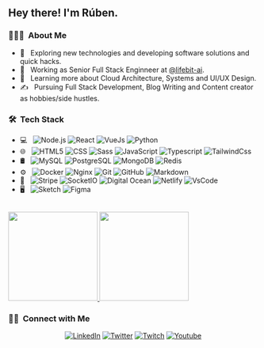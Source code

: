 <h2> Hey there! I'm Rúben.</h2>

<h3> 👨🏻‍💻 &nbsp;About Me </h3>

- 🤔 &nbsp; Exploring new technologies and developing software solutions and quick hacks.
- 💼 &nbsp; Working as Senior Full Stack Enginneer at [@lifebit-ai](https://github.com/lifebit-ai).
- 🌱 &nbsp; Learning more about Cloud Architecture, Systems and UI/UX Design.
- ✍️ &nbsp; Pursuing Full Stack Development, Blog Writing and Content creator as hobbies/side hustles.

<h3> 🛠 &nbsp;Tech Stack</h3>

- 💻 &nbsp;
  ![Node.js](https://img.shields.io/badge/-Node.js-333333?style=flat&logo=node.js)
  ![React](https://img.shields.io/badge/-React-333333?style=flat&logo=react)
  ![VueJs](https://img.shields.io/badge/-VueJs-333333?style=flat&logo=vue.js)
  ![Python](https://img.shields.io/badge/-Python-333333?style=flat&logo=python)
- 🌐 &nbsp;
  ![HTML5](https://img.shields.io/badge/-HTML5-333333?style=flat&logo=HTML5)
  ![CSS](https://img.shields.io/badge/-CSS-333333?style=flat&logo=CSS3&logoColor=1572B6)
  ![Sass](https://img.shields.io/badge/-Sass-333333?style=flat&logo=sass)
  ![JavaScript](https://img.shields.io/badge/-JavaScript-333333?style=flat&logo=javascript)
  ![Typescript](https://img.shields.io/badge/-TypeScript-333333?style=flat&logo=typescript)
  ![TailwindCss](https://img.shields.io/badge/-TailwindCss-333333?style=flat&logo=tailwind-css)
- 🛢 &nbsp;
  ![MySQL](https://img.shields.io/badge/-MySQL-333333?style=flat&logo=mysql)
  ![PostgreSQL](http://img.shields.io/badge/-PostgreSQL-333333?style=flat&logo=postgreSQL)
  ![MongoDB](https://img.shields.io/badge/-MongoDB-333333?style=flat&logo=mongodb)
  ![Redis](https://img.shields.io/badge/-Redis-333333?style=flat&logo=redis)
- ⚙️ &nbsp;
  ![Docker](https://img.shields.io/badge/-Docker-333333?style=flat&logo=docker)
  ![Nginx](https://img.shields.io/badge/-Ngnix-333333?style=flat&logo=nginx)
  ![Git](https://img.shields.io/badge/-Git-333333?style=flat&logo=git)
  ![GitHub](https://img.shields.io/badge/-GitHub-333333?style=flat&logo=github)
  ![Markdown](https://img.shields.io/badge/-Markdown-333333?style=flat&logo=markdown)
- 🔧 &nbsp;
  ![Stripe](https://img.shields.io/badge/-Stripe-333333?style=flat&logo=stripe)
  ![SocketIO](https://img.shields.io/badge/-SocketIO-333333?style=flat&logo=socket.io)
  ![Digital Ocean](https://img.shields.io/badge/-Digital%20Ocean-333333?style=flat&logo=digitalocean)
  ![Netlify](https://img.shields.io/badge/-Netlify-333333?style=flat&logo=netlify)
  ![VsCode](https://img.shields.io/badge/-VsCode-333333?style=flat&logo=visual-studio-code&logoColor=007ACC)
- 🖥 &nbsp;
  ![Sketch](https://img.shields.io/badge/-Sketch-333333?style=flat&logo=sketch)
  ![Figma](https://img.shields.io/badge/-Figma-333333?style=flat&logo=figma)

<br/>

<a href="https://github.com/rubengomex">
  <img height="180em" src="https://github-readme-stats.vercel.app/api?username=rubengomex&show_icons=true" />
  <img height="180em" src="https://github-readme-stats.vercel.app/api/top-langs/?username=rubengomex&layout=compact" />
</a>

<br/>

<h3> 🤝🏻 &nbsp;Connect with Me </h3>

<p align="center">
<!---
<a href="https://www.rubengomes.me/"><img alt="Website" src="https://img.shields.io/badge/Website-www.rubengomes.me-blue?style=flat-square&logo=google-chrome"></a>
-->
<a href="https://www.linkedin.com/in/rgodev/"><img alt="LinkedIn" src="https://img.shields.io/badge/LinkedIn-Rúben%20Gomes-blue?style=flat-square&logo=linkedin"></a>  
<a href="https://twitter.com/rgodev"><img alt="Twitter" src="https://img.shields.io/badge/Twitter-rgodev-blue?style=flat-square&logo=twitter"></a>
<a href="https://www.twitch.tv/rgodev"><img alt="Twitch" src="https://img.shields.io/badge/Twitch-rgodev-blue?style=flat-square&logo=twitch"></a> 
<a href="https://https://www.youtube.com/channel/UCNh8MsdcyRoyMZRetA7cFXA/"><img alt="Youtube" src="https://img.shields.io/badge/Youtube-rgodev-blue?style=flat-square&logo=youtube"></a>
<!---
<a href="mailto:gomesruben21@gmail.com"><img alt="Email" src="https://img.shields.io/badge/Email-gomesruben21@gmail.com-blue?style=flat-square&logo=gmail"></a>
-->
</p>
